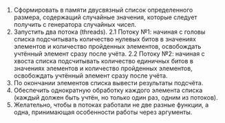 1. Сформировать в памяти двусвязный список определенного размера, содержащий случайные значения, которые следует получить с генератора случайных чисел.
2. Запустить два потока (threads).
2.1 Потоку №1: начиная с головы списка подсчитывать количество нулевых битов в значениях элементов и количество пройденных элементов, освобождать учтённый элемент сразу после учёта.
2.2 Потоку №2: начиная с хвоста списка подсчитывать количество единичных битов в значениях элементов и количество пройденных элементов, освобождать учтённый элемент сразу после учёта.
3. По окончании элементов списка вывести результаты подсчёта.
4. Обеспечить однократную обработку каждого элемента списка (каждый должен быть учтён, но только один раз, одним из потоков).
5. Желательно, чтобы в потоках работали не две разные функции, а одна, принимающая особенности работы через аргументы.

